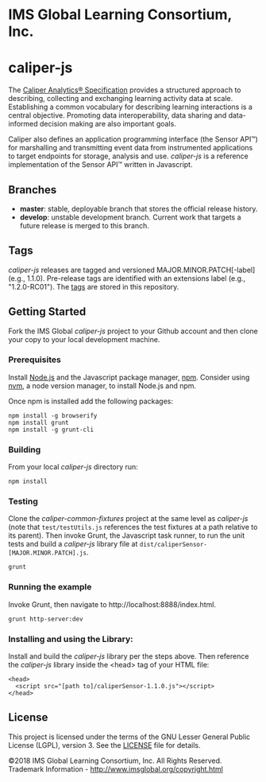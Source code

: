 # IMS Global Learning Consortium, Inc.

# caliper-js

The [Caliper Analytics&reg; Specification](https://www.imsglobal.org/caliper/v1p1/caliper-spec-v1p1) provides a structured approach to describing, collecting and exchanging learning activity data at scale.  Establishing a common vocabulary for describing learning interactions is a central objective.  Promoting data interoperability, data sharing and data-informed decision making are also important goals.

Caliper also defines an application programming interface (the Sensor API&trade;) for marshalling and transmitting event data from instrumented applications to target endpoints for storage, analysis and use.  *caliper-js* is a reference implementation of the Sensor API&trade; written in Javascript.

## Branches
* __master__: stable, deployable branch that stores the official release history.  
* __develop__: unstable development branch.  Current work that targets a future release is merged to this branch.

## Tags
*caliper-js* releases are tagged and versioned MAJOR.MINOR.PATCH\[-label\] (e.g., 1.1.0).  Pre-release tags are identified with an extensions label (e.g., "1.2.0-RC01").  The [tags](./tags) are stored in this repository.

## Getting Started
Fork the IMS Global *caliper-js* project to your Github account and then clone your copy to your local development machine.  

### Prerequisites
Install [Node.js](https://nodejs.org/) and the Javascript package manager, [npm](https://www.npmjs.com/).  Consider using   [nvm](https://github.com/creationix/nvm), a node version manager, to install Node.js and npm.   

Once npm is installed add the following packages:

```
npm install -g browserify
npm install grunt
npm install -g grunt-cli
``` 

### Building
From your local *caliper-js* directory run:

```
npm install
```

### Testing
Clone the *caliper-common-fixtures* project at the same level as *caliper-js* (note that `test/testUtils.js` references the test fixtures at a path relative to its parent). Then invoke Grunt, the Javascript task runner, to run the unit tests and build a *caliper-js* library file at `dist/caliperSensor-[MAJOR.MINOR.PATCH].js`. 

```
grunt
```

### Running the example
Invoke Grunt, then navigate to http://localhost:8888/index.html.

```
grunt http-server:dev
```

### Installing and using the Library:
Install and build the *caliper-js* library per the steps above.  Then reference the *caliper-js* library inside the \<head\> tag of your HTML file:

```
<head> 
  <script src="[path to]/caliperSensor-1.1.0.js"></script>
</head>
```

## License
This project is licensed under the terms of the GNU Lesser General Public License (LGPL), version 3.
See the [LICENSE](./LICENSE) file for details.

©2018 IMS Global Learning Consortium, Inc. All Rights Reserved.
Trademark Information - http://www.imsglobal.org/copyright.html